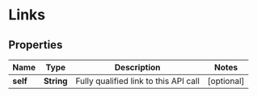 # Links

## Properties
Name | Type | Description | Notes
------------ | ------------- | ------------- | -------------
**self** | **String** | Fully qualified link to this API call |  [optional]
